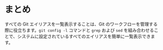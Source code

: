 # まとめ

すべての Git エイリアスを一覧表示することは、Git のワークフローを管理する際に役立ちます。`git config -l` コマンドと `grep` および `sed` を組み合わせることで、システムに設定されているすべてのエイリアスを簡単に一覧表示できます。
